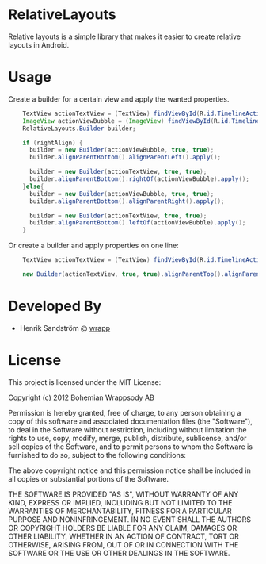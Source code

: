 RelativeLayouts
===============

Relative layouts is a simple library that makes it easier to create relative layouts in Android.

Usage
=====

Create a builder for a certain view and apply the wanted properties.

```java
    TextView actionTextView = (TextView) findViewById(R.id.TimelineActionTextView);
    ImageView actionViewBubble = (ImageView) findViewById(R.id.TimelineActionBubble);
    RelativeLayouts.Builder builder;

    if (rightAlign) {
      builder = new Builder(actionViewBubble, true, true);
      builder.alignParentBottom().alignParentLeft().apply();

      builder = new Builder(actionTextView, true, true);
      builder.alignParentBottom().rightOf(actionViewBubble).apply();
    }else{
      builder = new Builder(actionViewBubble, true, true);
      builder.alignParentBottom().alignParentRight().apply();

      builder = new Builder(actionTextView, true, true);
      builder.alignParentBottom().leftOf(actionViewBubble).apply();
    }
```

Or create a builder and apply properties on one line:

```java
    TextView actionTextView = (TextView) findViewById(R.id.TimelineActionTextView);

    new Builder(actionTextView, true, true).alignParentTop().alignParentRight().apply();
```

Developed By
============

* Henrik Sandström @ [wrapp](http://wrapp.com)

License
=======
This project is licensed under the MIT License:

Copyright (c) 2012 Bohemian Wrappsody AB

Permission is hereby granted, free of charge, to any person obtaining a copy of
this software and associated documentation files (the "Software"), to deal in
the Software without restriction, including without limitation the rights to
use, copy, modify, merge, publish, distribute, sublicense, and/or sell copies of
the Software, and to permit persons to whom the Software is furnished to do so,
subject to the following conditions:

The above copyright notice and this permission notice shall be included in all
copies or substantial portions of the Software.

THE SOFTWARE IS PROVIDED "AS IS", WITHOUT WARRANTY OF ANY KIND, EXPRESS OR
IMPLIED, INCLUDING BUT NOT LIMITED TO THE WARRANTIES OF MERCHANTABILITY, FITNESS
FOR A PARTICULAR PURPOSE AND NONINFRINGEMENT.  IN NO EVENT SHALL THE AUTHORS OR
COPYRIGHT HOLDERS BE LIABLE FOR ANY CLAIM, DAMAGES OR OTHER LIABILITY, WHETHER
IN AN ACTION OF CONTRACT, TORT OR OTHERWISE, ARISING FROM, OUT OF OR IN
CONNECTION WITH THE SOFTWARE OR THE USE OR OTHER DEALINGS IN THE SOFTWARE.
